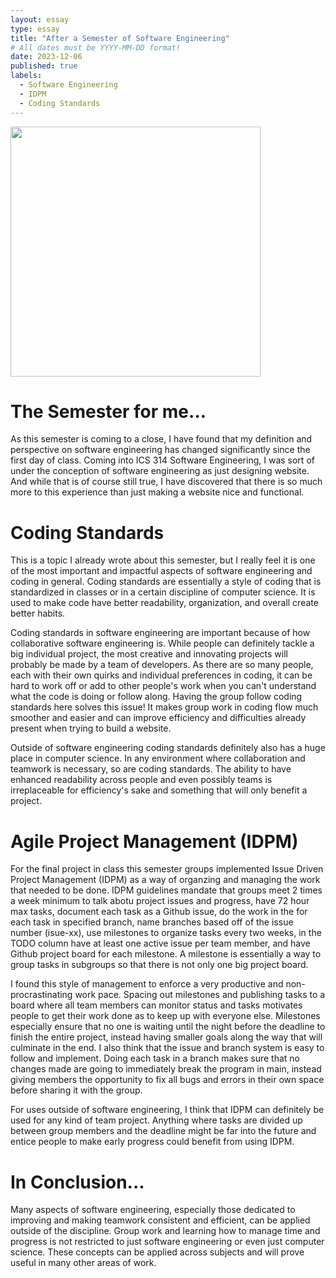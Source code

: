 ```yaml
---
layout: essay
type: essay
title: "After a Semester of Software Engineering"
# All dates must be YYYY-MM-DD format!
date: 2023-12-06
published: true
labels:
  - Software Engineering
  - IDPM
  - Coding Standards
---
```


<img height="400" class="rounded float-start pe-4" src="https://assets-global.website-files.com/62e95dddfb380a0e61193e7d/634970c7cbeed5644711b937_62fd57ccd6890f25796f92f9_AdobeStock_295461823.jpeg">

# The Semester for me...

As this semester is coming to a close, I have found that my definition and perspective on software engineering has changed significantly since the first day of class. Coming into ICS 314 Software Engineering, I was sort of under the conception of software engineering as just designing website. And while that is of course still true, I have discovered that there is so much more to this experience than just making a website nice and functional.

# Coding Standards

This is a topic I already wrote about this semester, but I really feel it is one of the most important and impactful aspects of software engineering and coding in general. Coding standards are essentially a style of coding that is standardized in classes or in a certain discipline of computer science. It is used to make code have better readability, organization, and overall create better habits.

Coding standards in software engineering are important because of how collaborative software engineering is. While people can definitely tackle a big individual project, the most creative and innovating projects will probably be made by a team of developers. As there are so many people, each with their own quirks and individual preferences in coding, it can be hard to work off or add to other people's work when you can't understand what the code is doing or follow along. Having the group follow coding standards here solves this issue! It makes group work in coding flow much smoother and easier and can improve efficiency and difficulties already present when trying to build a website.

Outside of software engineering coding standards definitely also has a huge place in computer science. In any environment where collaboration and teamwork is necessary, so are coding standards. The ability to have enhanced readability across people and even possibly teams is irreplaceable for efficiency's sake and something that will only benefit a project.

# Agile Project Management (IDPM)

For the final project in class this semester groups implemented Issue Driven Project Management (IDPM) as a way of organzing and managing the work that needed to be done. IDPM guidelines mandate that groups meet 2 times a week minimum to talk abotu project issues and progress, have 72 hour max tasks, document each task as a Github issue, do the work in the for each task in specified branch, name branches based off of the issue number (isue-xx), use milestones to organize tasks every two weeks, in the TODO column have at least one active issue per team member, and have  Github project board for each milestone. A milestone is essentially a way to group tasks in subgroups so that there is not only one big project board.

I found this style of management to enforce a very productive and non-procrastinating work pace. Spacing out milestones and publishing tasks to a board where all team members can monitor status and tasks motivates people to get their work done as to keep up with everyone else. Milestones especially ensure that no one is waiting until the night before the deadline to finish the entire project, instead having smaller goals along the way that will culminate in the end. I also think that the issue and branch system is easy to follow and implement. Doing each task in a branch makes sure that no changes made are going to immediately break the program in main, instead giving members the opportunity to fix all bugs and errors in their own space before sharing it with the group.

For uses outside of software engineering, I think that IDPM can definitely be used for any kind of team project. Anything where tasks are divided up between group members and the deadline might be far into the future and entice people to make early progress could benefit from using IDPM.

# In Conclusion...

Many aspects of software engineering, especially those dedicated to improving and making teamwork consistent and efficient, can be applied outside of the discipline. Group work and learning how to manage time and progress is not restricted to just software engineering or even just computer science. These concepts can be applied across subjects and will prove useful in many other areas of work.